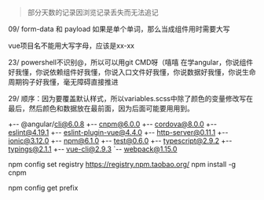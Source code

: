 > 部分天数的记录因浏览记录丢失而无法追记

09/
form-data 和 payload
如果是单个单词，那么当成组件用时需要大写

vue项目名不能用大写字母，应该是xx-xx


23/
powershell不识别@，所以可以用git CMD呀（嘻嘻
在学angular，你说组件好我懂，你说依赖组件好我懂，你说入口文件好我懂，你说数据好我懂，你说生命周期钩子好我懂，毫无障碍直接推进

29/
顺序：因为要覆盖默认样式，所以variables.scss中除了颜色的变量修改写在最后，然后颜色和数据放在最前面，因为后面可能要用用到。


+-- @angular/cli@6.0.8
+-- cnpm@6.0.0
+-- cordova@8.0.0
+-- eslint@4.19.1
+-- eslint-plugin-vue@4.4.0
+-- http-server@0.11.1
+-- ionic@3.12.0
+-- npm@6.1.0
+-- test@0.6.0
+-- typescript@2.9.2
+-- typings@2.1.1
+-- vue-cli@2.9.3
`-- webpack@1.15.0

 npm config set registry https://registry.npm.taobao.org/
 npm install -g cnpm

 npm config get prefix